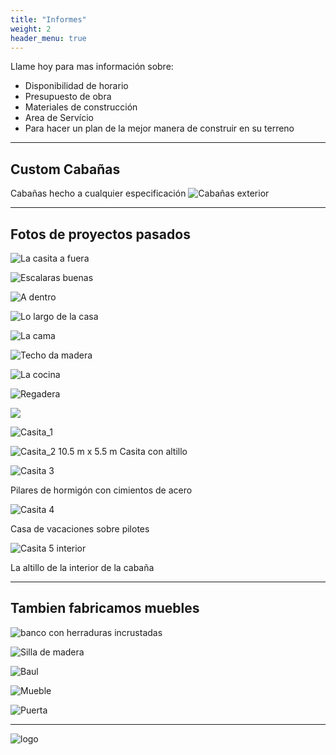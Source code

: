 ```yaml
---
title: "Informes"
weight: 2
header_menu: true
---
```


Llame hoy para mas información sobre:

- Disponibilidad de horario
- Presupuesto de obra
- Materiales de construcción
- Area de Servício
- Para hacer un plan de la mejor manera de construir en su terreno

---

## Custom Cabañas

Cabañas hecho a cualquier especificación
![Cabañas exterior](images/cottages_outside.jpeg)

---

## Fotos de proyectos pasados

![La casita a fuera](images/cottage_1_exterior.jpeg)

![Escalaras buenas](images/cottage_1_stairs.jpeg)

![A dentro](images/cottage_1_interior.jpeg)

![Lo largo de la casa](images/cottage_length.jpeg)

![La cama](images/cottage_bed.jpeg)

![Techo da madera](images/cottage_ceiling.jpeg)

![La cocina](images/cottage_kitchen.jpeg)

![Regadera](images/cottage_shower.jpeg)

![](images/cottage_2_exterior.jpeg)

![Casita_1](images/house_1.jpeg)

![Casita_2](images/house_2.jpeg)
10.5 m x 5.5 m Casita con altillo

![Casita 3](images/house_4.jpeg)

Pilares de hormigón con cimientos de acero

![Casita 4](../images/house_5.jpeg)

Casa de vacaciones sobre pilotes

![Casita 5 interior](../images/house_Loft.jpeg)

La altillo de la interior de la cabaña

---

## Tambien fabricamos muebles

![banco con herraduras incrustadas](../images/horseshoeBench.jpeg)

![Silla de madera](../images/house_chair.jpeg)

![Baul](../images/chest_2.jpeg)

![Mueble](../images/house_Table.jpeg)

![Puerta](../images/house_door.jpeg)

---

<!-- Want to learn more about my services?

Check out [this page](services) I created. It carries a lot more details... -->

![logo](../images/faviconBlack-200x200.png)
